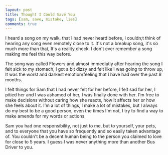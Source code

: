 ```yaml
---
layout: post
title: Thought I Could Save You
tags: [sam, save, mistake, lies]
comments: true
---
```

I heard a song on my walk, that I had never heard before, I couldn;t think of hearing any song even remotely close to it.
It's not a breakup song, it's so much more than that, It's a reality check. I don't ever remember a song making me feel this way before.

The song was called Flowers and almost immediatly after hearing the song I felt sick to my stomach,
I got a bit dizzy and felt like I was going to throw up, It was the worst and darkest emotion/feeling
that I have had over the past 8 months.

I felt things for Sam that I had never felt for her before, I felt sad for her, I pitied her and I was ashamed of her, I was finally done with her. I'm free to make decisions without caring how she reacts, how it affects her or how she feels about it. I'm a lot of things, I make a lot of mistakes, but I always do my best to be a good person, even the times I'm not, I try to find a way to make amends for my words or actions.

Sam you had one responsibility, not just to me, but to yourself, your pets,
and to everyone that you have so frequently and so easily taken advantage of.
You couldn't be a decent human being to the person you claimed to love for close to 5 years.
I guess I was never anything more than another Bus Driver to you.
